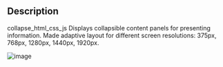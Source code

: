 ﻿## Description
 
 collapse_html_css_js
 Displays collapsible content panels for presenting information.
 Made adaptive layout for different screen resolutions: 375px, 768px, 1280px, 1440px, 1920px.
 
 
 ![image](https://github.com/alice2205/collapse_js/master//collapse.gif)

